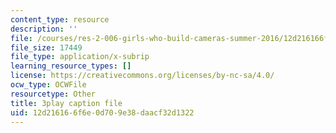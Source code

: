 ```yaml
---
content_type: resource
description: ''
file: /courses/res-2-006-girls-who-build-cameras-summer-2016/12d216166f6e0d709e38daacf32d1322_KhY97qoDPMg.srt
file_size: 17449
file_type: application/x-subrip
learning_resource_types: []
license: https://creativecommons.org/licenses/by-nc-sa/4.0/
ocw_type: OCWFile
resourcetype: Other
title: 3play caption file
uid: 12d21616-6f6e-0d70-9e38-daacf32d1322
---
```

